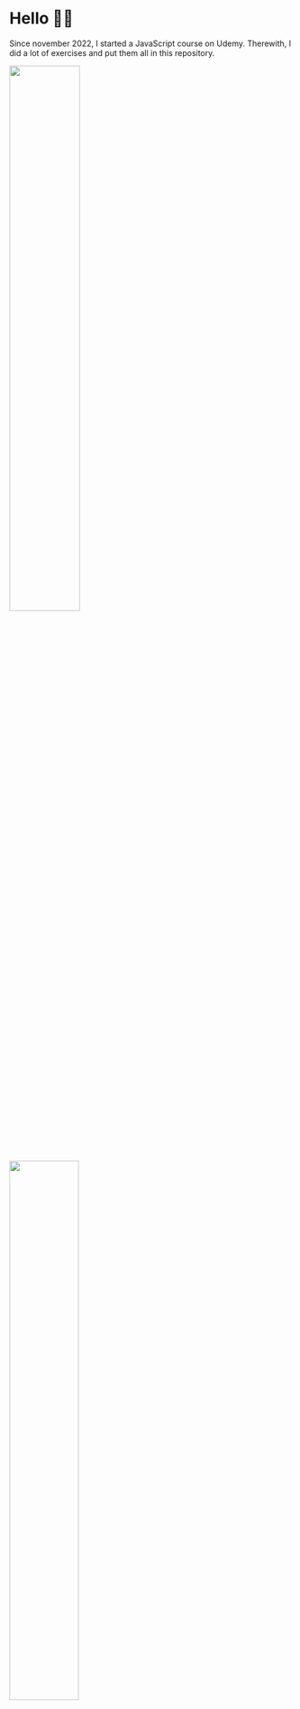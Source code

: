 <h1>Hello 👋🏻</h1>

<p>Since november 2022, I started a JavaScript course on Udemy. Therewith, I did a lot of exercises and put them all in this repository.</p>

<img src='https://user-images.githubusercontent.com/74540077/210458677-6df16693-43f4-4bd9-8221-5c4a585f417e.png' width="49.8%" > <img src='https://user-images.githubusercontent.com/74540077/210458688-d10c3e68-7455-4c0d-9c63-d1b5e0207ee8.png' width="49.5%" >

<p>Path from the examples above: </p>

<li>.\srcCourse\aula58\* ⠀⠀⠀     (calculator)</li>
<li>.\srcCourse\aula46\* ⠀⠀⠀     (tasks)</li>

<br>
